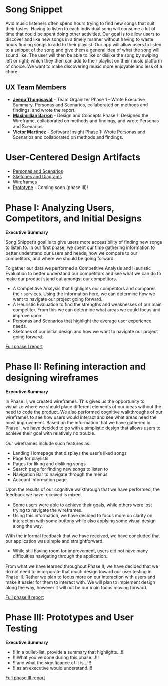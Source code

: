 # Song Snippet

Avid music listeners often spend hours trying to find new songs that suit their tastes. Having to listen to each individual song will consume a lot of time that could be spent doing other activities. Our goal is to allow users to discover and like new songs in a timely manner without having to waste hours finding songs to add to their playlist. Our app will allow users to listen to a snippet of the song and give them a general idea of what the song will sound like. The user will then be able to like or dislike the song by swiping left or right; which they then can add to their playlist on their music platform of choice. We want to make discovering music more enjoyable and less of a chore. 

## UX Team Members

* **[Jeeno Thongsavat](https://usabilityengineering.github.io/ux-portfolio-jthongsavat1/)** - Team Organizer Phase 1 - Wrote Executive Summary, Personas and Scenarios,  collaborated on methods and findings, and wrote the report.
* **[Maximillian Barron](https://usabilityengineering.github.io/ux-portfolio-MaximillianBarron/)** - Design and Concepts Phase 1: Designed the Wireframe, collaborated on methods and findings, and wrote Personas and Scenarios.
* **[Victor Martinez](https://usabilityengineering.github.io/ux-portfolio-vmartinez40/)** - Software Insight Phase 1: Wrote Personas and Scenarios and collaborated on methods and findings.

# User-Centered Design Artifacts
 
* [Personas and Scenarios](personas/)
* [Sketches and Diagrams](sketches/)
* [Wireframes](wireframes/)
* [Prototype](#) - Coming soon (phase III)!

# Phase I: Analyzing Users, Competitors, and Initial Designs

**Executive Summary**

Song Snippet’s goal is to give users more accessibility of finding new songs to listen to. In our first phase, we spent our time gathering information to better understand our users and needs, how we compare to our competitors, and where we should be going forward.

To gather our data we performed a Competitive Analysis and Heuristic Evaluation to better understand our competitors and see what we can do to make our product stand out amongst our competitors. 
* A Competitive Analysis that highlights our competitors and compares their services. Using the information here, we can determine how we want to navigate our project going forward.
* A Heuristic Evaluation to find the strengths and weaknesses of our main competitor. From this we can determine what areas we could focus and improve upon. 
* Personas and Scenarios that highlight the average user experience needs.
* Sketches of our initial design and how we want to navigate our project going forward.


[Full phase I report](phaseI/)

# Phase II: Refining interaction and designing wireframes

**Executive Summary**

In Phase II, we created wireframes. This gives us the opportunity to visualize where we should place different elements of our ideas without the need to code the product. We also performed cognitive walkthroughs of our wireframes to see how users would interact and see what areas need the most improvement. 
Based on the information that we have gathered in Phase I, we have decided to go with a simplistic design that allows users to achieve their goal with relatively no trouble.

Our wireframes include such features as:
* Landing Homepage that displays the user’s liked songs 
* Page for playlists
* Pages for liking and disliking songs
* Search page for finding new songs to listen to
* Navigation Bar to navigate through the menus
* Account Information page

Upon the results of our cognitive walkthrough that we have performed, the feedback we have received is mixed. 
* Some users were able to achieve their goals, while others were lost trying to navigate the wireframes.
* Using this information, we have decided to focus more on clarity on interaction with some buttons while also applying some visual design along the way. 

With the informal feedback that we have received, we have concluded that our application was simple and straightforward. 
* While still having room for improvement, users did not have many difficulties navigating through the application. 

From what we have learned throughout Phase II, we have decided that we do not need to incorporate that much design toward our user testing in Phase III. Rather we plan to focus more on our interaction with users and make it easier for them to interact with. We will plan to implement design along the way, however it will not be our main focus moving forward. 


[Full phase II report](phaseII/)

# Phase III: Prototypes and User Testing

**Executive Summary**

* !!!In a bullet-list, provide a summary that highlights...!!!
* !!!What you've done during this phase...!!!
* !!!and what the significance of it is...!!!
* !!!as an executive would understand.!!!

[Full phase III report](phaseIII/)
